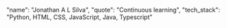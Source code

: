 "name": "Jonathan A L Silva",
"quote": "Continuous learning",
"tech_stack": "Python, HTML, CSS, JavaScript, Java, Typescript"
